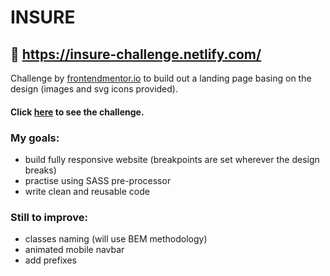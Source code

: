 # INSURE

## :movie_camera: https://insure-challenge.netlify.com/

Challenge by [frontendmentor.io](https://www.frontendmentor.io/) to build out a landing page basing on the design (images and svg icons provided). 

#### Click [here](https://www.frontendmentor.io/challenges/insure-landing-page-uTU68JV8) to see the challenge.

### My goals:
* build fully responsive website (breakpoints are set wherever the design breaks)
* practise using SASS pre-processor
* write clean and reusable code

### Still to improve:
* classes naming (will use BEM methodology)
* animated mobile navbar
* add prefixes

